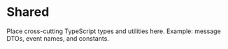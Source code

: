 # Shared

Place cross-cutting TypeScript types and utilities here. Example: message DTOs, event names, and constants.
